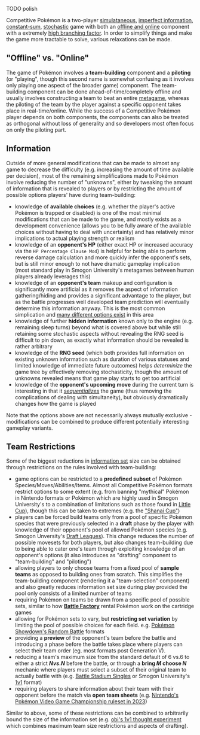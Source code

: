 TODO polish

Competitive Pokémon is a two-player
[simulataneous](https://en.wikipedia.org/wiki/Simultaneous_game), [imperfect
information](https://en.wikipedia.org/wiki/Perfect_information),
[constant-sum](https://en.wikipedia.org/wiki/Zero-sum_game),
[stochastic](https://en.wikipedia.org/wiki/Stochastic_game) game with both an [offline and
online](#offline-vs-online) component with a extremely [high branching
factor](https://en.wikipedia.org/wiki/Branching_factor). In order to simplify things and make the
game more tractable to solve, various relaxations can be made.

## "Offline" vs. "Online"

The game of Pokémon involves a **team-building** component and a **piloting** (or "playing", though
this second name is somewhat confusing as it involves only playing one aspect of the broader game)
component. The team-building component can be done ahead-of-time/completely offline and usually
involves constructing a team to beat an entire [metagame](https://en.wikipedia.org/wiki/Metagame),
whereas the piloting of the team by the player against a specific opponent takes place in
real-time/online. While the success of a Competitive Pokémon player depends on both components, the
components can also be treated as orthogonal without loss of generality and so developers most often
focus on only the piloting part.

## Information

Outside of more general modifications that can be made to almost any game to decrease the difficulty
(e.g. increasing the amount of time available per decision), most of the remaining simplifications
made to Pokémon involve reducing the number of "unknowns", either by tweaking the amount of
information that is revealed to players or by restricting the amount of possible options players'
have during team-building:

- knowledge of **available choices** (e.g. whether the player's active Pokémon is trapped or
  disabled) is one of the most minimal modifications that can be made to the game, and mostly exists
  as a development convenience (allows you to be fully aware of the available choices without having
  to deal with uncertainty) and has relatively minor implications to actual playing strength or
  realism
- knowledge of an **opponent's HP** (either exact HP or increased accuracy via the `HP Percentage
  Clause Mod`) is helpful for being able to perform reverse damage calculation and more quickly
  infer the opponent's sets, but is still minor enough to not have dramatic gameplay implication
  (most standard play in Smogon University's metagames between human players already leverages this)
- knowledge of an **opponent's team** makeup and configuration is significantly more artificial as
  it removes the aspect of information gathering/hiding and provides a significant advantage to the
  player, but as the battle progresses well developed team prediction will eventually determine this
  information anyway. This is the most common simplication and [many different options
  exist](#team-restrictions) in this area
- knowledge of further **hidden information** known only to the engine (e.g. remaining sleep turns)
  beyond what is covered above but while still retaining some stochastic aspects without revealing
  the RNG seed is difficult to pin down, as exactly what information should be revealed is rather
  arbitrary
- knowledge of the  **RNG seed** (which both provides full information on existing unknown
  information such as duration of various statuses and limited knowledge of immediate future
  outcomes) helps *determinize* the game tree by effectively removing stochasticity, though the
  amount of unknowns revealed means that game play starts to get too artificial
- knowledge of the **opponent's upcoming move** during the current turn is interesting in that it
  [*sequentializes*](https://en.wikipedia.org/wiki/Sequential_game) the game (thus removing the
  complications of dealing with simultaneity), but obviously dramatically changes how the game is
  played

Note that the options above are not necessarily always mutually exclusive - modifications can be
combined to produce different potentially interesting gameplay variants.

## Team Restrictions

Some of the biggest reductions in [information
set](https://en.wikipedia.org/wiki/Information_set_(game_theory)) size can be obtained through
restrictions on the rules involved with team-building:

- game options can be restricted to a **predefined subset** of Pokémon
  Species/Moves/Abilities/Items. Almost all Competitive Pokémon formats restrict options to some
  extent (e.g. from banning "mythical" Pokémon in Nintendo formats or Pokémon which are highly used
  in Smogon University's to a combination of limitations such as those found in [Little
  Cup](https://www.smogon.com/dex/ss/formats/lc/)), though this can be taken to extremes (e.g. the
  ["Shanai
  Cup"](https://web.archive.org/web/20110706011535/http://pokemon-online.eu/forums/showthread.php?6273))
- players can be forced build teams only from a pool of specific Pokémon species that were
  previously selected in a **draft** phase by the player with knowledge of their opponent's pool of
  allowed Pokémon species (e.g. Smogon Unversity's [Draft
  Leagues](https://www.smogon.com/articles/beginners-guide-draft)). This change reduces the number
  of possible movesets for both players, but also changes team-building due to being able to cater
  one's team through exploiting knowledge of an opponent's options (it also introduces as "drafting"
  component to "team-building" and "piloting")
- allowing players to only choose teams from a fixed pool of **sample teams** as opposed to building
  ones from scratch. This simplifies the team-building component (rendering it a "team-selection"
  component) and also greatly reduces information set size during play provided the pool only
  consists of a limited number of teams
- requiring Pokémon on teams be drawn from a specific pool of possible sets, similar to how
  [**Battle Factory**](https://bulbapedia.bulbagarden.net/wiki/Battle_Factory_(Generation_IV))
  rental Pokémon work on the cartridge games
- allowing for Pokémon sets to vary, but **restricting set variation** by limiting the pool of
  possible choices for each field. e.g. [Pokémon Showdown's Random
  Battle](https://www.smogon.com/articles/random-formats-overview) formats
- providing a **preview** of the opponent's team before the battle and introducing a phase before
  the battle takes place where players can select their team order (eg. most formats post Generation
  V).
- reducing a team's maximum size from the standard default of 6 vs.6 to either a strict **$N vs.
  N$** before the battle, or through a **bring $M$ choose $N$** mechanic where players must select a
  subset of their original team to actually battle with (e.g. [Battle Stadium
  Singles](https://www.smogon.com/dex/ss/formats/battle-stadium-singles/) or Smogon University's
  [1v1](https://www.smogon.com/dex/ss/formats/1v1/) format)
- requiring players to share information about their team with their opponent before the match via
  **open team sheets** (e.g. [Nintendo's Pokémon Video Game Championship ruleset in
  2023](https://www.pokemon.com/static-assets/content-assets/cms2/pdf/play-pokemon/rules/play-pokemon-vg-team-list-2023.pdf))

Similar to above, some of these restrictions can be combined to arbitrarily bound the size of the
information set (e.g. [obi's 1v1 thought
experiment](https://www.smogon.com/forums/threads/pokemon-rankings-wobbuffet-is-503.61246/) which
combines maximum team size restrictions and aspects of drafting).
